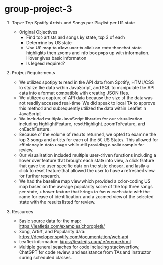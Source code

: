 # group-project-3

1. Topic: Top Spotify Artists and Songs per Playlist per US state

    - Original Objectives
        * Find top artists and songs by state, top 3 of each
        * Determine by US state
        * Use US map to allow user to click on state then that state highlights then zooms and info box pops up with information. Hover gives basic information
        * Is legend required? 
        
2. Project Requirements
    * We utilized spotipy to read in the API data from Spotify, HTML/CSS to stylize the data within JavaScript, and SQL to manipulate the API data into a format compatible with creating JSON files. 
    * We utilized a capture of API data because the size of the data was not readily accessed real-time. We did speak to local TA to approve this method and subsequently utilized the data within Leaflet in JavaScript.
    * We included multiple JavaScript libraries for our visualization including highlightFeature, resetHighlight, zoomToFeature, and onEachFeature.
    * Because of the volume of results returned, we opted to examine the top 3 songs and artists for each of the 50 US States. This allowed for efficiency in data usage while still providing a solid sample for review.
    * Our visualization included multiple user-driven functions including a hover over feature that brought each state into view, a click feature that gave the user specific data on the state chosen, and lastly a click to reset feature that allowed the user to have a refreshed view for further research.
    * We had the baseline map view which provided a color-coding US map based on the average popularity score of the top three songs per state, a hover feature that brings to focus each state with the name for ease of identification, and a zoomed view of the selected state with the results listed for review.

3. Resources
    * Basic source data for the map: https://leafletjs.com/examples/choropleth/
    * Song, Artist, and Popularity data: https://developer.spotify.com/documentation/web-api
    * Leaflet information: https://leafletjs.com/reference.html
    * Multiple general searches for code including stackoverflow, ChatGPT for code review, and assistance from TAs and instructor during scheduled classes. 
